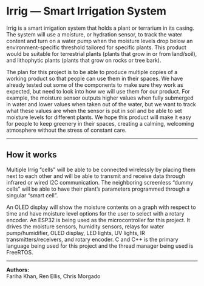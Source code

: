 # Irrig — Smart Irrigation System

Irrig is a smart irrigation system that holds a plant or terrarium in its casing. The system will use a moisture, or hydration sensor, to track the water content and turn on a water pump when the moisture levels drop below an environment-specific threshold tailored for specific plants. This product would be suitable for terrestrial plants (plants that grow in or from land/soil), and lithophytic plants (plants that grow on rocks or tree bark). 

The plan for this project is to be able to produce multiple copies of a working product so that people can use them in their spaces. We have already tested out some of the components to make sure they work as expected, but need to look into how we will use them for our product. For example, the moisture sensor outputs higher values when fully submerged in water and lower values when taken out of the water, but we want to track what these values are when the sensor is put in soil and be able to set moisture levels for different plants. We hope this product will make it easy for people to keep greenery in their spaces, creating a calming, welcoming atmosphere without the stress of constant care.

---

## How it works

Multiple Irrig “cells” will be able to be connected wirelessly by placing them next to each other and will be able to transmit and receive data through infrared or wired I2C communication. The neighboring screenless “dummy cells” will be able to have their plant’s parameters programmed through a singular “smart cell”.

An OLED display will show the moisture contents on a graph with respect to time and have moisture level options for the user to select with a rotary encoder. An ESP32 is being used as the microcontroller for this project. It drives the moisture sensors, humidity sensors, relays for water pump/humidifier, OLED display, LED lights, UV lights, IR transmitters/receivers, and rotary encoder. C and C++ is the primary language being used for this project and the thread manager being used is FreeRTOS.

---

**Authors:**  
Fariha Khan, Ren Ellis, Chris Morgado